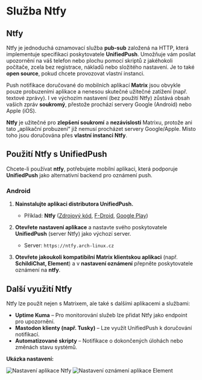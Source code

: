 # Služba Ntfy

## Ntfy

Ntfy je jednoduchá oznamovací služba **pub-sub** založená na HTTP, která implementuje specifikaci poskytovatele **UnifiedPush**. Umožňuje vám posílat upozornění na váš telefon nebo plochu pomocí skriptů z jakéhokoli počítače, zcela bez registrace, nákladů nebo složitého nastavení. Je to také **open source**, pokud chcete provozovat vlastní instanci.

Push notifikace doručované do mobilních aplikací **Matrix** jsou obvykle pouze probuzeními aplikace a nenesou skutečné užitečné zatížení (např. textové zprávy). I ve výchozím nastavení (bez použití Ntfy) zůstává obsah vašich zpráv **soukromý**, přestože prochází servery Google (Android) nebo Apple (iOS).

**Ntfy** je užitečné pro **zlepšení soukromí** a **nezávislosti** Matrixu, protože ani tato „aplikační probuzení“ již nemusí procházet servery Google/Apple. Místo toho jsou doručována přes **vlastní instanci Ntfy**.

## Použití Ntfy s UnifiedPush
Chcete-li používat **ntfy**, potřebujete mobilní aplikaci, která podporuje **UnifiedPush** jako alternativní backend pro oznámení push.

### Android

1. **Nainstalujte aplikaci distributora UnifiedPush.**
   - Příklad: **Ntfy** ([Zdrojový kód](https://github.com/binwiederhier/ntfy), [F-Droid](https://f-droid.org/packages/io.heckel.ntfy/), [Google Play](https://play.google.com/store/apps/details?id=io.heckel.ntfy))

2. **Otevřete nastavení aplikace** a nastavte svého poskytovatele **UnifiedPush** (server Ntfy) jako výchozí server.
   - Server: `https://ntfy.arch-linux.cz`

3. **Otevřete jakoukoli kompatibilní Matrix klientskou aplikaci** (např. **SchildiChat, Element**) a v **nastavení oznámení** přepněte poskytovatele oznámení na **ntfy**.

## Další využití Ntfy
Ntfy lze použít nejen s Matrixem, ale také s dalšími aplikacemi a službami:

- **Uptime Kuma** – Pro monitorování služeb lze přidat Ntfy jako endpoint pro upozornění.
- **Mastodon klienty (např. Tusky)** – Lze využít UnifiedPush k doručování notifikací.
- **Automatizované skripty** – Notifikace o dokončených úlohách nebo změnách stavu systémů.

**Ukázka nastavení:**

![Nastavení aplikace Ntfy](IMG_20230106_104630.jpg)
![Nastavení oznámení aplikace Element](IMG_20230106_104630.jpg)
